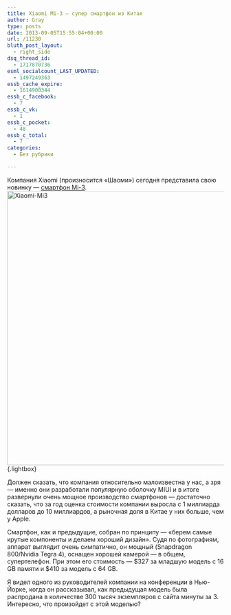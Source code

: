 ```yaml
---
title: Xiaomi Mi-3 — супер смартфон из Китая
author: Gray
type: posts
date: 2013-09-05T15:55:04+00:00
url: /11230
bluth_post_layout:
  - right_side
dsq_thread_id:
  - 1717870736
esml_socialcount_LAST_UPDATED:
  - 1497249363
essb_cache_expire:
  - 1614900344
essb_c_facebook:
  - 7
essb_c_vk:
  - 1
essb_c_pocket:
  - 48
essb_c_total:
  - 7
categories:
  - Без рубрики

---
```








Компания Xiaomi (произносится &#171;Шаоми&#187;) сегодня представила свою новинку — [смартфон Mi-3][1]. [<img data-attachment-id="11231" data-permalink="https://blognot.co/11230/xiaomi-m3" data-orig-file="https://i0.wp.com/blognot.co/wp-content/uploads/2013/09/xiaomi-m3.jpg?fit=700%2C637&ssl=1" data-orig-size="700,637" data-comments-opened="1" data-image-meta="{&quot;aperture&quot;:&quot;0&quot;,&quot;credit&quot;:&quot;&quot;,&quot;camera&quot;:&quot;&quot;,&quot;caption&quot;:&quot;&quot;,&quot;created_timestamp&quot;:&quot;0&quot;,&quot;copyright&quot;:&quot;&quot;,&quot;focal_length&quot;:&quot;0&quot;,&quot;iso&quot;:&quot;0&quot;,&quot;shutter_speed&quot;:&quot;0&quot;,&quot;title&quot;:&quot;&quot;,&quot;orientation&quot;:&quot;0&quot;}" data-image-title="Xiaomi-Mi3" data-image-description="" data-medium-file="https://i0.wp.com/blognot.co/wp-content/uploads/2013/09/xiaomi-m3.jpg?fit=300%2C273&ssl=1" data-large-file="https://i0.wp.com/blognot.co/wp-content/uploads/2013/09/xiaomi-m3.jpg?fit=700%2C637&ssl=1" class="aligncenter size-full wp-image-11231" alt="Xiaomi-Mi3" src="https://i0.wp.com/blognot.co/wp-content/uploads/2013/09/xiaomi-m3.jpg?resize=700%2C637" width="700" height="637" srcset="https://i0.wp.com/blognot.co/wp-content/uploads/2013/09/xiaomi-m3.jpg?w=700&ssl=1 700w, https://i0.wp.com/blognot.co/wp-content/uploads/2013/09/xiaomi-m3.jpg?resize=300%2C273&ssl=1 300w, https://i0.wp.com/blognot.co/wp-content/uploads/2013/09/xiaomi-m3.jpg?resize=800%2C728&ssl=1 800w" sizes="(max-width: 700px) 100vw, 700px" data-recalc-dims="1" />][2]{.lightbox}

Должен сказать, что компания относительно малоизвестна у нас, а зря — именно они разработали популярную оболочку MIUI и в итоге развернули очень мощное производство смартфонов — достаточно сказать, что за год оценка стоимости компании выросла с 1 миллиарда долларов до 10 миллиардов, а рыночная доля в Китае у них больше, чем у Apple.

Смартфон, как и предыдущие, собран по принципу — &#171;берем самые крутые компоненты и делаем хороший дизайн&#187;. Судя по фотографиям, аппарат выглядит очень симпатично, он мощный (Snapdragon 800/Nvidia Tegra 4), оснащен хорошей камерой — в общем, супертелефон. При этом его стоимость — $327 за младшую модель с 16 GB памяти и $410 за модель с 64 GB.

Я видел одного из руководителей компании на конференции в Нью-Йорке, когда он рассказывал, как предыдущая модель была распродана в количестве 300 тысяч экземпляров с сайта минуты за 3. Интересно, что произойдет с этой моделью?

 [1]: http://www.xiaomi.com/mi3
 [2]: https://i0.wp.com/blognot.co/wp-content/uploads/2013/09/xiaomi-m3.jpg